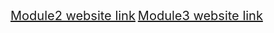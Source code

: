 <!DOCTYPE>
<html>
<head>
  
  
</head>
<body>
<a style="font-size:20px;" href="https://mariemdias.github.io/coursera-test/module2-solution/index.html">Module2 website link</a>
<a style="font-size:20px;" href="https://mariemdias.github.io/coursera-test/module3-solution/boot.html">Module3 website link</a>
</body>
</html>

